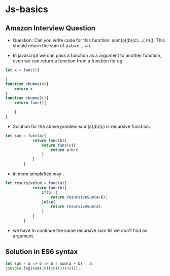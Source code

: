 # Js-basics

## Amazon Interview Question

* Question: Can you write code for this function: sum(a)(b)(c)....( n)(). This should return the sum of a+b+c....+n.

* In javascript we can pass a function as a argument to another function, even we can return a function from a function for eg
```js
let x = func(){

}
function chumma(x){
    return x
}
function chumma2(){
    return func(){

    }
}
```
* Solution for the above problem sum(a)(b)(c) is recursive function..
```js
let sum = func(a){
            return func(b){
                return func(c){
                    return a+b+c
                }
            }
        }
```
* in more simplefied way .
```js
let resursiveSum = func(a){
            return func(b){
                if(b) {
                    return resursiveSum(a+b);
                }else{
                    return resursiveSum(a);
                }
            }
        }
```
* we have to continue the same recursive sum till we don't find an argument.

## Solution in ES6 syntax
```js
let sum = a => b => b ? sum(a + b) : a;
console.log(sum(10)(20)(3)(4)());
```

